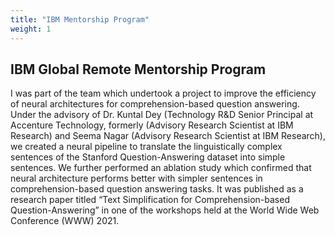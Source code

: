 ```yaml
---
title: "IBM Mentorship Program"
weight: 1
---
```


## IBM Global Remote Mentorship Program 

I was part of the team which undertook a project to improve the efficiency of neural architectures for comprehension-based question answering. Under the advisory of Dr. Kuntal Dey (Technology R&D Senior Principal at Accenture Technology, formerly (Advisory Research Scientist at IBM Research) and Seema Nagar (Advisory Research Scientist at IBM Research), we created a neural pipeline to translate the linguistically complex sentences of the Stanford Question-Answering dataset into simple sentences. We further performed an ablation study which confirmed that neural architecture performs better with simpler sentences in comprehension-based question answering tasks. It was published as a research paper titled “Text Simplification for Comprehension-based Question-Answering” in one of the workshops held at the World Wide Web Conference (WWW) 2021.

